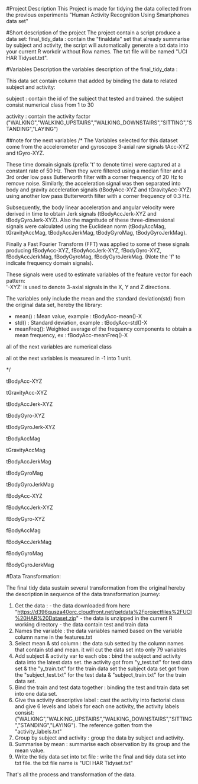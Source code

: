 #Project Description
This Project is made for tidying the data collected from the previous experiments "Human Activity Recognition Using Smartphones data set"

#Short description of the project
The project contain a script produce a data set:
final_tidy_data : contain the "finaldata" set that already summarise by subject and activity, the script will automatically generate a txt data into your current R workdir without Row names. The txt file will be named "UCI HAR Tidyset.txt".

					 
#Variables Description
the variables description of the final_tidy_data :

This data set contain column that added by binding the data to related subject and activity:

subject : contain the id of the subject that tested and trained. the subject consist numerical class from 1 to 30

activity : contain the activity factor ("WALKING","WALKING_UPSTAIRS","WALKING_DOWNSTAIRS","SITTING","STANDING","LAYING")

##note for the next variables
/*
The Variables selected for this dataset come from the accelerometer and gyroscope 3-axial raw signals tAcc-XYZ and tGyro-XYZ.

These time domain signals (prefix 't' to denote time) were captured at a constant rate of 50 Hz. Then they were filtered using a median filter and a 3rd order low pass Butterworth filter with a corner frequency of 20 Hz to remove noise. Similarly, the acceleration signal was then separated into body and gravity acceleration signals (tBodyAcc-XYZ and tGravityAcc-XYZ) using another low pass Butterworth filter with a corner frequency of 0.3 Hz. 

Subsequently, the body linear acceleration and angular velocity were derived in time to obtain Jerk signals (tBodyAccJerk-XYZ and tBodyGyroJerk-XYZ). Also the magnitude of these three-dimensional signals were calculated using the Euclidean norm (tBodyAccMag, tGravityAccMag, tBodyAccJerkMag, tBodyGyroMag, tBodyGyroJerkMag). 

Finally a Fast Fourier Transform (FFT) was applied to some of these signals producing fBodyAcc-XYZ, fBodyAccJerk-XYZ, fBodyGyro-XYZ, fBodyAccJerkMag, fBodyGyroMag, fBodyGyroJerkMag. (Note the 'f' to indicate frequency domain signals). 

These signals were used to estimate variables of the feature vector for each pattern:  
'-XYZ' is used to denote 3-axial signals in the X, Y and Z directions.

The variables only include the mean and the standard deviation(std) from the original data set, hereby the library:
- mean() : Mean value, example : tBodyAcc-mean()-X
- std()  : Standard deviation, example : tBodyAcc-std()-X
- meanFreq():  Weighted average of the frequency components to obtain a mean frequency, ex : fBodyAcc-meanFreq()-X

all of the next variables are numerical class

all ot the next variables is measured in -1 into 1 unit.

*/


tBodyAcc-XYZ

tGravityAcc-XYZ

tBodyAccJerk-XYZ

tBodyGyro-XYZ

tBodyGyroJerk-XYZ

tBodyAccMag

tGravityAccMag

tBodyAccJerkMag

tBodyGyroMag

tBodyGyroJerkMag

fBodyAcc-XYZ

fBodyAccJerk-XYZ

fBodyGyro-XYZ

fBodyAccMag

fBodyAccJerkMag

fBodyGyroMag

fBodyGyroJerkMag


#Data Transformation:

The final tidy data sustain several transformation from the original hereby the description in sequence of the data transformation journey:
1. Get the data : - the data downloaded from here "https://d396qusza40orc.cloudfront.net/getdata%2Fprojectfiles%2FUCI%20HAR%20Dataset.zip" 
				 - the data is unzipped in the current R working directory
				 - the data contain test and train data
2. Names the variable : the data variables named based on the variable column name in the features.txt
3. Select mean & std column : the data sub setted by the column names that contain std and mean. it will cut the data set into only 79 variables
4. Add subject & activity var to each obs : bind the subject and activity data into the latest data set. the activity got from "y_test.txt" for test data set & the "y_train.txt" for the train data set
											the subject data set got from the "subject_test.txt" for the test data & "subject_train.txt" for the train data set.
5. Bind the train and test data together : binding the test and train data set into one data set.
6. Give tha activity descriptive label : cast the activity into factorial class and give 6 levels and labels for each one activity, the activity labels consist: 
										 ("WALKING","WALKING_UPSTAIRS","WALKING_DOWNSTAIRS","SITTING","STANDING","LAYING"). The reference gotten from the "activity_labels.txt"
7. Group by subject and activity : group the data by subject and activity.
8. Summarise by mean : summarise each observation by its group and the mean value.
9. Write the tidy data set into txt file : write the final and tidy data set into txt file. the txt file name is "UCI HAR Tidyset.txt"


That's all the process and transformation of the data.
